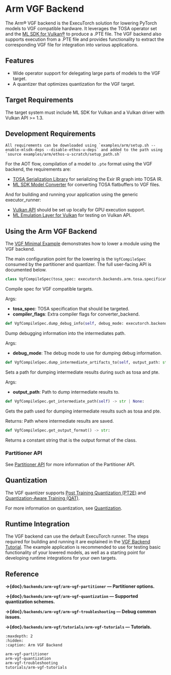 # Arm VGF Backend

The Arm&reg; VGF backend is the ExecuTorch solution for lowering PyTorch models to VGF compatible hardware.
It leverages the TOSA operator set and the [ML SDK for Vulkan&reg;](https://github.com/arm/ai-ml-sdk-for-vulkan?tab=readme-ov-file) to produce a .PTE file.
The VGF backend also supports execution from a .PTE file and provides functionality to extract the corresponding VGF file for integration into various applications.

## Features

- Wide operator support for delegating large parts of models to the VGF target.
- A quantizer that optimizes quantization for the VGF target.

## Target Requirements

The target system must include ML SDK for Vulkan and a Vulkan driver with Vulkan API >= 1.3.

## Development Requirements

```{tip}
All requirements can be downloaded using `examples/arm/setup.sh --enable-mlsdk-deps --disable-ethos-u-deps` and added to the path using
`source examples/arm/ethos-u-scratch/setup_path.sh`
```

For the AOT flow, compilation of a model to `.pte` format using the VGF backend, the requirements are:
- [TOSA Serialization Library](https://www.mlplatform.org/tosa/software.html) for serializing the Exir IR graph into TOSA IR.
- [ML SDK Model Converter](https://github.com/arm/ai-ml-sdk-model-converter) for converting TOSA flatbuffers to VGF files.

And for building and running your application using the generic executor_runner:
- [Vulkan API](https://www.vulkan.org) should be set up locally for GPU execution support.
- [ML Emulation Layer for Vulkan](https://github.com/arm/ai-ml-emulation-layer-for-vulkan) for testing on Vulkan API.

## Using the Arm VGF Backend

The [VGF Minimal Example](https://github.com/pytorch/executorch/blob/main/examples/arm/vgf_minimal_example.ipynb) demonstrates how to lower a module using the VGF backend.

The main configuration point for the lowering is the `VgfCompileSpec` consumed by the partitioner and quantizer.
The full user-facing API is documented below.

```python
class VgfCompileSpec(tosa_spec: executorch.backends.arm.tosa.specification.TosaSpecification | str | None = None, compiler_flags: list[str] | None = None)
```
Compile spec for VGF compatible targets.

Args:
- **tosa_spec**: TOSA specification that should be targeted.
- **compiler_flags**: Extra compiler flags for converter_backend.

```python
def VgfCompileSpec.dump_debug_info(self, debug_mode: executorch.backends.arm.common.arm_compile_spec.ArmCompileSpec.DebugMode | None):
```
Dump debugging information into the intermediates path.

Args:
- **debug_mode**: The debug mode to use for dumping debug information.

```python
def VgfCompileSpec.dump_intermediate_artifacts_to(self, output_path: str | None):
```
Sets a path for dumping intermediate results during such as tosa and pte.

Args:
- **output_path**: Path to dump intermediate results to.

```python
def VgfCompileSpec.get_intermediate_path(self) -> str | None:
```
Gets the path used for dumping intermediate results such as tosa and pte.

Returns:
    Path where intermediate results are saved.

```python
def VgfCompileSpec.get_output_format() -> str:
```
Returns a constant string that is the output format of the class.



### Partitioner API

See [Partitioner API](/backends/arm-vgf/arm-vgf-partitioner.md) for more information of the Partitioner API.

## Quantization

The VGF quantizer supports [Post Training Quantization (PT2E)](https://docs.pytorch.org/ao/main/tutorials_source/pt2e_quant_ptq.html)
and [Quantization-Aware Training (QAT)](https://docs.pytorch.org/ao/main/tutorials_source/pt2e_quant_qat.html).

For more information on quantization, see [Quantization](/backends/arm-vgf/arm-vgf-quantization.md).

## Runtime Integration

The VGF backend can use the default ExecuTorch runner. The steps required for building and running it are explained in the [VGF Backend Tutorial](/backends/arm-vgf/tutorials/vgf-getting-started.md).
The example application is recommended to use for testing basic functionality of your lowered models, as well as a starting point for developing runtime integrations for your own targets.

## Reference

**→{doc}`/backends/arm-vgf/arm-vgf-partitioner` — Partitioner options.**

**→{doc}`/backends/arm-vgf/arm-vgf-quantization` — Supported quantization schemes.**

**→{doc}`/backends/arm-vgf/arm-vgf-troubleshooting` — Debug common issues.**

**→{doc}`/backends/arm-vgf/tutorials/arm-vgf-tutorials` — Tutorials.**


```{toctree}
:maxdepth: 2
:hidden:
:caption: Arm VGF Backend

arm-vgf-partitioner
arm-vgf-quantization
arm-vgf-troubleshooting
tutorials/arm-vgf-tutorials
```
